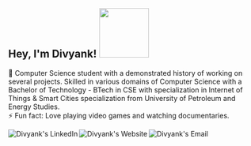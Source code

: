 <h2> Hey, I'm Divyank! <img src="https://i.pinimg.com/originals/61/fd/36/61fd36ed2b95912eb2d4b9e21f5e3535.gif" width="100"></h2>


🔭 Computer Science student with a demonstrated history of working on several projects. Skilled in various domains of Computer Science with a Bachelor of Technology - BTech in CSE with specialization in Internet of Things & Smart Cities specialization from University of Petroleum and Energy Studies. <br>
⚡ Fun fact: Love playing video games and watching documentaries.

<a href="https://www.linkedin.com/in/divyank-kargeti-5b7241172/">
  <img align="left" alt="Divyank's LinkedIn" src="https://img.icons8.com/dusk/2x/50/linkedin.png"/>
</a>

<a href="http://divyankportfolio.000webhostapp.com/">
  <img align="left" alt="Divyank's Website" src="https://img.icons8.com/dusk/2x/50/domain.png"/>
</a>

<a href="mailto:divyankkargeti99@gmail.com">
  <img align="left" alt="Divyank's Email" src="https://img.icons8.com/dusk/2x/50/gmail.png"/>
</a>

